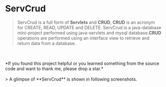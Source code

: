 # ServCrud
> ServCrud is a full form of **Servlets** and **CRUD**, **CRUD** is an acronym for CREATE, READ, UPDATE and DELETE. ServCrud is a java-database mini-project performed using java-servlets and mysql database.**CRUD** operations are performed using an interface view to retrieve and return data from a database.
<br>
<br>
*If you found this project helpful or you learned something from the source code and want to thank me, please drop a star.*
<br>
<br>
> A glimpse of **ServCrud** is shown in following screenshots.
